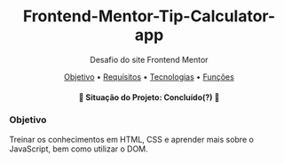 <h1 align="center">
  Frontend-Mentor-Tip-Calculator-app
</h1>
<p align="center">Desafio do site Frontend Mentor</p>

<p align="center">
 <a href="#objetivo">Objetivo</a> •
 <a href="#requisitos">Requísitos</a> • 
 <a href="#tecnologias">Tecnologias</a> • 
 <a href="#features">Funções</a> 
</p>

<h4 align="center"> 
    👾 Situação do Projeto: Concluído(?) 👾
</h4>

### Objetivo
<p id="objetivo">Treinar os conhecimentos em HTML, CSS e aprender mais sobre o JavaScript, bem como utilizar o DOM.
<br/>

